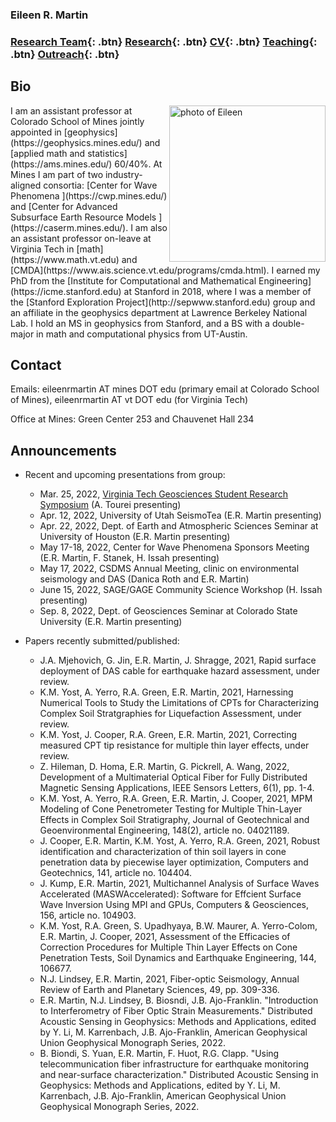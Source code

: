 ### Eileen R. Martin

###   [Research Team](/prospectiveStudents){: .btn}     [Research](/research){: .btn}       [CV](/docs/ermartin_CV.pdf){: .btn}       [Teaching](/teaching){: .btn}   [Outreach](/outreach){: .btn}

## Bio

<img src="https://eileenrmartin.github.io/img/eileen.jpg" alt="photo of Eileen" align="right" style="width: 250px;"/>
I am an assistant professor at Colorado School of Mines jointly appointed in [geophysics](https://geophysics.mines.edu/)  and [applied math and statistics](https://ams.mines.edu/) 60/40%. At Mines I am part of two industry-aligned consortia: [Center for Wave Phenomena ](https://cwp.mines.edu/) and [Center for Advanced Subsurface Earth Resource Models ](https://caserm.mines.edu/). I am also an assistant professor on-leave at Virginia Tech in [math](https://www.math.vt.edu) and [CMDA](https://www.ais.science.vt.edu/programs/cmda.html). I earned my PhD from the [Institute for Computational and Mathematical Engineering](https://icme.stanford.edu) at Stanford in 2018, where I was a member of the [Stanford Exploration Project](http://sepwww.stanford.edu) group and an affiliate in the geophysics department at Lawrence Berkeley National Lab. I hold an MS in geophysics from Stanford, and a BS with a double-major in math and computational physics from UT-Austin. 

## Contact


Emails: 
eileenrmartin AT mines DOT edu (primary email at Colorado School of Mines), 
eileenrmartin AT vt DOT edu (for Virginia Tech)

Office at Mines: Green Center 253 and Chauvenet Hall 234  
 

## Announcements


* Recent and upcoming presentations from group:
  * Mar. 25, 2022, [Virginia Tech Geosciences Student Research Symposium](https://gsrsvtgeos.wixsite.com/home) (A. Tourei presenting)
  * Apr. 12, 2022, University of Utah SeismoTea (E.R. Martin presenting)
  * Apr. 22, 2022, Dept. of Earth and Atmospheric Sciences Seminar at University of Houston (E.R. Martin presenting)
  * May 17-18, 2022, Center for Wave Phenomena Sponsors Meeting (E.R. Martin, F. Stanek, H. Issah presenting) 
  * May 17, 2022, CSDMS Annual Meeting, clinic on environmental seismology and DAS (Danica Roth and E.R. Martin)
  * June 15, 2022, SAGE/GAGE Community Science Workshop (H. Issah presenting)
  * Sep. 8, 2022, Dept. of Geosciences Seminar at Colorado State University (E.R. Martin presenting)


* Papers recently submitted/published:
  * J.A. Mjehovich, G. Jin, E.R. Martin, J. Shragge, 2021, Rapid surface deployment of DAS cable for earthquake hazard assessment, under review.
  * K.M. Yost, A. Yerro, R.A. Green, E.R. Martin, 2021, Harnessing Numerical Tools to Study the Limitations of CPTs for Characterizing Complex Soil Stratgraphies for Liquefaction Assessment, under review.
  * K.M. Yost, J. Cooper, R.A. Green, E.R. Martin, 2021, Correcting measured CPT tip resistance for multiple thin layer effects, under review.
  * Z. Hileman, D. Homa, E.R. Martin, G. Pickrell, A. Wang, 2022, Development of a Multimaterial Optical Fiber for Fully Distributed Magnetic Sensing Applications, IEEE Sensors Letters, 6(1), pp. 1-4.
  * K.M. Yost, A. Yerro, R.A. Green, E.R. Martin, J. Cooper, 2021, MPM Modeling of Cone Penetrometer Testing for Multiple Thin-Layer Effects in Complex Soil Stratigraphy, Journal of Geotechnical and Geoenvironmental Engineering, 148(2), article no. 04021189.
  * J. Cooper, E.R. Martin, K.M. Yost, A. Yerro, R.A. Green, 2021, Robust identification and characterization of thin soil layers in cone penetration data by piecewise layer optimization, Computers and Geotechnics, 141, article no. 104404.
  * J. Kump, E.R. Martin, 2021, Multichannel Analysis of Surface Waves Accelerated (MASWAccelerated): Software for Effcient Surface Wave Inversion Using MPI and GPUs, Computers & Geosciences, 156, article no. 104903.
  * K.M. Yost, R.A. Green, S. Upadhyaya, B.W. Maurer, A. Yerro-Colom, E.R. Martin, J. Cooper, 2021, Assessment of the Efficacies of Correction Procedures for Multiple Thin Layer Effects on Cone Penetration Tests, Soil Dynamics and Earthquake Engineering, 144, 106677.
  * N.J. Lindsey, E.R. Martin, 2021, Fiber-optic Seismology, Annual Review of Earth and Planetary Sciences, 49, pp. 309-336.
  * E.R. Martin, N.J. Lindsey, B. Biosndi, J.B. Ajo-Franklin. "Introduction to Interferometry of Fiber Optic Strain Measurements." Distributed Acoustic Sensing in Geophysics: Methods and Applications, edited by Y. Li, M. Karrenbach, J.B. Ajo-Franklin, American Geophysical Union Geophysical Monograph Series, 2022.
  * B. Biondi, S. Yuan, E.R. Martin, F. Huot, R.G. Clapp. "Using telecommunication fiber infrastructure for earthquake monitoring and near-surface characterization." Distributed Acoustic Sensing in Geophysics: Methods and Applications, edited by Y. Li, M. Karrenbach, J.B. Ajo-Franklin, American Geophysical Union Geophysical Monograph Series, 2022.